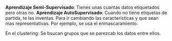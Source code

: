 **Aprendizaje Semi-Supervisado**: Tienes unas cuantas datos etiquetados pero otras no.
**Aprendizaje AutoSupervisado**: Cuando no tiene etiquetas de partida, te las inventas. Para ir cambiando las características y que sean mas representativas. Por ejemplo, se usa el enmascaramiento. 

En el clustering:
Se bsucan grupos que se parezcab los datos entre ellos. 